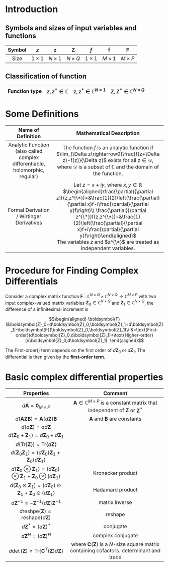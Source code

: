 # Introduction

## Symbols and sizes of input variables and functions

|Symbol|$z$|$\boldsymbol{z}$|$\boldsymbol{Z}$|$f$|$\boldsymbol{f}$|$\boldsymbol{F}$|
|:---:|:---:|:---:|:---:|:---:|:---:|:---:|
|Size|$1\times1$|$N\times1$|$N\times Q$|$1\times1$|$M\times1$|$M\times P$|

## Classification of function

|Function type|$z,z^*\in\mathbb{C}$|$\boldsymbol{z},\boldsymbol{z}^*\in\mathbb{C}^{N\times1}$|$\boldsymbol{Z},\boldsymbol{Z}^*\in\mathbb{C}^{N\times Q}$|
|:---:|:---:|:---:|:---:|

# Some Definitions

|Name of Definition|Mathematical Description|
|:---:|:---:|
|Analytic Function (also called complex differentiable, holomorphic, regular)|The function $f$ is an analytic function if $\lim_{\Delta z\rightarrow0}\frac{f(z+\Delta z)-f(z)}{\Delta z}$ exists for all $z\in\mathcal{D}$, where $\mathcal{D}$ is a subset of $\mathbb{C}$ and the domain of the function.|
|Formal Derivation / Wirtinger Derivatives|Let $z=x+iy$, where $x,y\in\mathbb{R}$ <br /> $\begin{aligned}\frac{\partial}{\partial z}f(z,z^{\*})=&\frac{1}{2}\left(\frac{\partial}{\partial x}f-i\frac{\partial}{\partial y}f\right)\\ \frac{\partial}{\partial z^{\*}}f(z,z^{\*})=&\frac{1}{2}\left(\frac{\partial}{\partial x}f+i\frac{\partial}{\partial y}f\right)\end{aligned}$ <br /> The variables $z$ and $z^{\*}$ are treated as independent variables.|

# Procedure for Finding Complex Differentials

Consider a complex matrix function $\boldsymbol{F}:\mathbb{C}^{N\times Q}\times\mathbb{C}^{N\times Q}\rightarrow\mathbb{C}^{M\times P}$ with two input complex-valued matrix variables $\boldsymbol{Z}_0\in\mathbb{C}^{N\times Q}$ and $\boldsymbol{Z}_1\in\mathbb{C}^{N\times Q}$, the difference of a infinitesimal increment is

$$\begin{aligned}
    \boldsymbol{F}(&\boldsymbol{Z}_0+d\boldsymbol{Z}_0,\boldsymbol{Z}_1+d\boldsymbol{Z}_1)-\boldsymbol{F}(\boldsymbol{Z}_0,\boldsymbol{Z}_1)\\
    &=\text{First-order}(d\boldsymbol{Z}_0,d\boldsymbol{Z}_1)+\text{Higher-order}(d\boldsymbol{Z}_0,d\boldsymbol{Z}_1).
\end{aligned}$$

The First-order() term depends on the first order of $d\boldsymbol{Z}_0$ or $d\boldsymbol{Z}_1$. The differential is then given by the **first-order term**.

# Basic complex differential properties

|Properties|Comment|
|:---:|:---:|
|$d\boldsymbol{A}=\boldsymbol{0}_{M\times P}$|$\boldsymbol{A}\in\mathbb{C}^{M\times P}$ is a constant matrix that independent of $\boldsymbol{Z}$ or $\boldsymbol{Z}^{*}$|
|$d(\boldsymbol{AZB})=\boldsymbol{A}(d\boldsymbol{Z})\boldsymbol{B}$|$\boldsymbol{A}$ and $\boldsymbol{B}$ are constants|
|$d(a\boldsymbol{Z})=ad\boldsymbol{Z}$||
|$d(\boldsymbol{Z}_0+\boldsymbol{Z}_1)=d\boldsymbol{Z}_0+d\boldsymbol{Z}_1$||
|$d\left(\mathrm{Tr}\left\{\boldsymbol{Z}\right\}\right)=\mathrm{Tr}\left\{d\boldsymbol{Z}\right\}$||
|$d(\boldsymbol{Z}_0\boldsymbol{Z}_1)=(d\boldsymbol{Z}_0)\boldsymbol{Z}_1+\boldsymbol{Z}_0(d\boldsymbol{Z}_1)$||
|$d(\boldsymbol{Z}_0\otimes\boldsymbol{Z}_1)=(d\boldsymbol{Z}_0)\otimes\boldsymbol{Z}_1+\boldsymbol{Z}_0\otimes(d\boldsymbol{Z}_1)$|Kronecker product|
|$d(\boldsymbol{Z}_0\odot\boldsymbol{Z}_1)=(d\boldsymbol{Z}_0)\odot\boldsymbol{Z}_1+\boldsymbol{Z}_0\odot(d\boldsymbol{Z}_1)$|Hadamard product|
|$d\boldsymbol{Z}^{-1}=-\boldsymbol{Z}^{-1}(d\boldsymbol{Z})\boldsymbol{Z}^{-1}$|matrix inverse|
|$d\text{reshpe}(\boldsymbol{Z})=\text{reshape}(d\boldsymbol{Z})$|reshape|
|$d\boldsymbol{Z}^*=(d\boldsymbol{Z})^*$|conjugate|
|$d\boldsymbol{Z}^{H}=(d\boldsymbol{Z})^H$|complex conjugate|
|$d\det(\boldsymbol{Z})=\mathrm{Tr}\left\{\boldsymbol{C}^T(\boldsymbol{Z})d\boldsymbol{Z}\right\}$|where $\boldsymbol{C}(\boldsymbol{Z})$ is a $N$-size square matrix containing cofactors. determinant and trace|